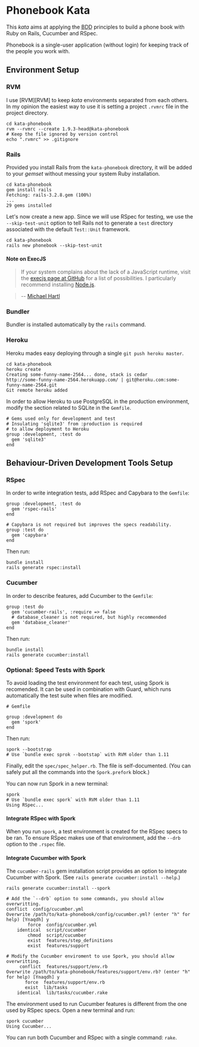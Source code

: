 Phonebook Kata
==============

This _kata_ aims at applying the <abbr title="Behaviour-Driven Development">BDD</abbr> principles to build a phone book with Ruby on Rails, Cucumber and RSpec.

Phonebook is a single-user application (without login) for keeping track of the people you work with.

Environment Setup
-----------------

### RVM

I use [RVM][RVM] to keep _kata_ environments separated from each others. In my opinion the easiest way to use it is setting a project `.rvmrc` file in the project directory.

    cd kata-phonebook
    rvm --rvmrc --create 1.9.3-head@kata-phonebook
    # Keep the file ignored by version control
    echo ".rvmrc" >> .gitignore

### Rails

Provided you install Rails from the `kata-phonebook` directory, it will be added to your _gemset_ without messing your system Ruby installation.

    cd kata-phonebook
    gem install rails
    Fetching: rails-3.2.8.gem (100%)
    ...
    29 gems installed

Let's now create a new app. Since we will use RSpec for testing, we use the `--skip-test-unit` option to tell Rails not to generate a `test` directory associated with the default `Test::Unit` framework.

    cd kata-phonebook
    rails new phonebook --skip-test-unit

#### Note on ExecJS

>If your system complains about the lack of a JavaScript runtime, visit the [execjs page at GitHub][execjs] for a list of possibilities. I particularly recommend installing [Node.js][node.js].

> -- [Michael Hartl][RoR Tutorial]

  [execjs]: https://github.com/sstephenson/execjs
  [node.js]: http://nodejs.org/
  [RoR Tutorial]: http://ruby.railstutorial.org/chapters/static-pages

### Bundler

Bundler is installed automatically by the `rails` command.

### Heroku

Heroku mades easy deploying through a single `git push heroku master`.

    cd kata-phonebook
    heroku create
    Creating some-funny-name-2564... done, stack is cedar
    http://some-funny-name-2564.herokuapp.com/ | git@heroku.com:some-funny-name-2564.git
    Git remote heroku added

In order to allow Heroku to use PostgreSQL in the production environment, modify the section related to SQLite in the `Gemfile`.

    # Gems used only for development and test
    # Insulating 'sqlite3' from :production is required
    # to allow deployment to Heroku
    group :development, :test do
      gem 'sqlite3'
    end

Behaviour-Driven Development Tools Setup
----------------------------------------

### RSpec

In order to write integration tests, add RSpec and Capybara to the `Gemfile`:

    group :development, :test do
      gem 'rspec-rails'
    end

    # Capybara is not required but improves the specs readability.
    group :test do
      gem 'capybara'
    end

Then run:

    bundle install
    rails generate rspec:install

### Cucumber

In order to describe features, add Cucumber to the `Gemfile`:

    group :test do
      gem 'cucumber-rails', :require => false
      # database_cleaner is not required, but highly recommended
      gem 'database_cleaner'
    end

Then run:

    bundle install
    rails generate cucumber:install

### Optional: Speed Tests with Spork

To avoid loading the test environment for each test, using Spork is recomended. It can be used in combination with Guard, which runs automatically the test suite when files are modified.

    # Gemfile

    group :development do
      gem 'spork'
    end

Then run:

    spork --bootstrap
    # Use `bundle exec sprok --bootstap` with RVM older than 1.11

Finally, edit the `spec/spec_helper.rb`. The file is self-documented. (You can safely put all the commands into the `Spork.prefork` block.)

You can now run Spork in a new terminal:

    spork
    # Use `bundle exec spork` with RVM older than 1.11
    Using RSpec...

#### Integrate RSpec with Spork

When you run `spork`, a test environment is created for the RSpec specs to be ran. To ensure RSpec makes use of that environment, add the `--drb` option to the `.rspec` file.

#### Integrate Cucumber with Spork

The `cucumber-rails` gem installation script provides an option to integrate Cucumber with Spork. (See `rails generate cucumber:install --help`.)

    rails generate cucumber:install --spork

    # Add the `--drb` option to some commands, you should allow overwritting.
    conflict  config/cucumber.yml
    Overwrite /path/to/kata-phonebook/config/cucumber.yml? (enter "h" for help) [Ynaqdh] y
            force  config/cucumber.yml
        identical  script/cucumber
            chmod  script/cucumber
            exist  features/step_definitions
            exist  features/support

    # Modify the Cucumber enviroment to use Spork, you should allow overwritting.
         conflict  features/support/env.rb
    Overwrite /path/to/kata-phonebook/features/support/env.rb? (enter "h" for help) [Ynaqdh] y
           force  features/support/env.rb
           exist  lib/tasks
        identical  lib/tasks/cucumber.rake

The environment used to run Cucumber features is different from the one used by RSpec specs. Open a new terminal and run:

    spork cucumber
    Using Cucumber...

You can run both Cucumber and RSpec with a single command: `rake`.